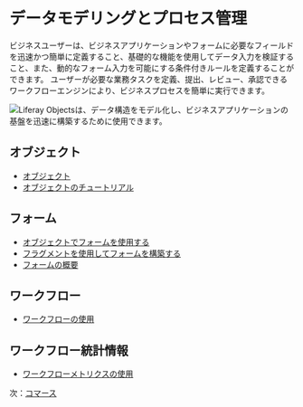 # データモデリングとプロセス管理

ビジネスユーザーは、ビジネスアプリケーションやフォームに必要なフィールドを迅速かつ簡単に定義すること、基礎的な機能を使用してデータ入力を検証すること、また、動的なフォーム入力を可能にする条件付きルールを定義することができます。 ユーザーが必要な業務タスクを定義、提出、レビュー、承認できるワークフローエンジンにより、ビジネスプロセスを簡単に実行できます。

![Liferay Objectsは、データ構造をモデル化し、ビジネスアプリケーションの基盤を迅速に構築するために使用できます。](./data-modeling-and-process-management/images/01.png)

## オブジェクト

* [オブジェクト](https://learn.liferay.com/w/dxp/building-applications/objects)
* [オブジェクトのチュートリアル](https://learn.liferay.com/w/dxp/building-applications/objects/objects-tutorials)

## フォーム

* [オブジェクトでフォームを使用する](https://learn.liferay.com/w/dxp/building-applications/objects/using-forms-with-objects)
* [フラグメントを使用してフォームを構築する](https://learn.liferay.com/w/dxp/building-applications/objects/using-fragments-to-build-forms)
* [フォームの概要](https://learn.liferay.com/w/dxp/process-automation/forms/introduction-to-forms)

## ワークフロー

* [ワークフローの使用](https://learn.liferay.com/w/dxp/process-automation/workflow/using-workflows)

## ワークフロー統計情報

* [ワークフローメトリクスの使用](https://learn.liferay.com/w/dxp/process-automation/workflow/using-workflows/using-workflow-metrics)

次：[コマース](./commerce.md)
